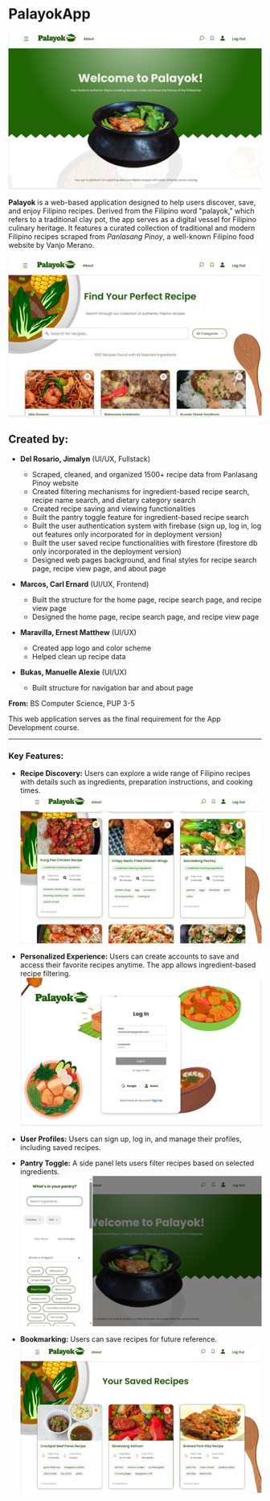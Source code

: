 # PalayokApp

![Home](images/Home.jpg)

**Palayok** is a web-based application designed to help users discover, save, and enjoy Filipino recipes. Derived from the Filipino word "palayok," which refers to a traditional clay pot, the app serves as a digital vessel for Filipino culinary heritage. It features a curated collection of traditional and modern Filipino recipes scraped from *Panlasang Pinoy*, a well-known Filipino food website by Vanjo Merano.

![Recipe](images/Recipe.jpg)

## Created by:
- **Del Rosario, Jimalyn**  (UI/UX, Fullstack)
    - Scraped, cleaned, and organized 1500+ recipe data from Panlasang Pinoy website
    - Created filtering mechanisms for ingredient-based recipe search, recipe name search, and dietary category search
    - Created recipe saving and viewing functionalities
    - Built the pantry toggle feature for ingredient-based recipe search
    - Built the user authentication system with firebase (sign up, log in, log out features only incorporated for in deployment version) 
    - Built the user saved recipe functionalities with firestore (firestore db only incorporated in the deployment version)
    - Designed web pages background, and final styles for recipe search page, recipe view page, and about page

- **Marcos, Carl Ernard**  (UI/UX, Frontend)
    - Built the structure for the home page, recipe search page, and recipe view page
    - Designed the home page, recipe search page, and recipe view page

- **Maravilla, Ernest Matthew** (UI/UX)
    - Created app logo and color scheme
    - Helped clean up recipe data

- **Bukas, Manuelle Alexie**  (UI/UX)
    - Built structure for navigation bar and about page

**From:** BS Computer Science, PUP 3-5  

This web application serves as the final requirement for the App Development course.  

---

### Key Features:
- **Recipe Discovery:** Users can explore a wide range of Filipino recipes with details such as ingredients, preparation instructions, and cooking times.
![Recipe1](images/Recipe1.jpg)
- **Personalized Experience:** Users can create accounts to save and access their favorite recipes anytime. The app allows ingredient-based recipe filtering.
![Login](images/Login.jpg)
- **User Profiles:** Users can sign up, log in, and manage their profiles, including saved recipes.

- **Pantry Toggle:** A side panel lets users filter recipes based on selected ingredients.
![Pantry](images/Pantry.jpg)
- **Bookmarking:** Users can save recipes for future reference.
![Saved](images/Saved.jpg)

